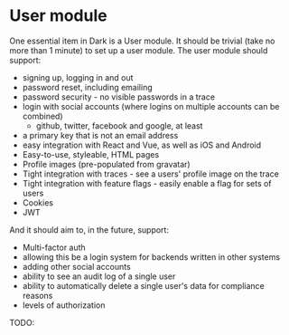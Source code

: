 # User module

One essential item in Dark is a User module. It should be trivial (take no more than 1 minute) to set up a user module. The user module should support:

* signing up, logging in and out
* password reset, including emailing
* password security - no visible passwords in a trace
* login with social accounts (where logins on multiple accounts can be combined)
  * github, twitter, facebook and google, at least
* a primary key that is not an email address
* easy integration with React and Vue, as well as iOS and Android
* Easy-to-use, styleable, HTML pages 
* Profile images (pre-populated from gravatar)
* Tight integration with traces - see a users' profile image on the trace
* Tight integration with feature flags - easily enable a flag for sets of users
* Cookies
* JWT



And it should aim to, in the future, support:

* Multi-factor auth
* allowing this be a login system for backends written in other systems
* adding other social accounts
* ability to see an audit log of a single user
* ability to automatically delete a single user's data for compliance reasons
* levels of authorization

TODO: 
